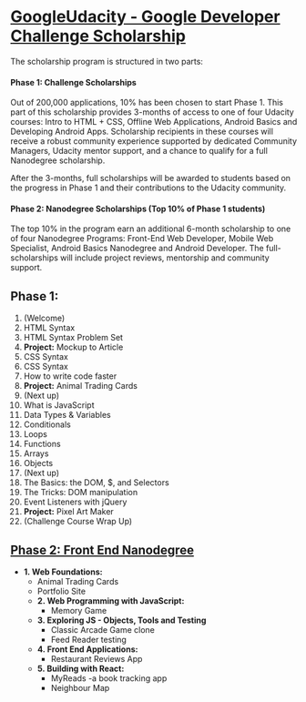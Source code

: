 # [GoogleUdacity - Google Developer Challenge Scholarship](https://www.udacity.com/google-scholarships)

The scholarship program is structured in two parts:  

#### Phase 1: Challenge Scholarships  

Out of 200,000 applications, 10% has been chosen to start Phase 1.
This part of this scholarship provides 3-months of access to one of four Udacity courses: Intro to HTML + CSS, Offline Web Applications, Android Basics and Developing Android Apps. Scholarship recipients in these courses will receive a robust community experience supported by dedicated Community Managers, Udacity mentor support, and a chance to qualify for a full Nanodegree scholarship.  

After the 3-months, full scholarships will be awarded to students based on the progress in Phase 1 and their contributions to the Udacity community.  

#### Phase 2: Nanodegree Scholarships (Top 10% of Phase 1 students)

The top 10% in the program earn an additional 6-month scholarship to one of four Nanodegree Programs: Front-End Web Developer, Mobile Web Specialist, Android Basics Nanodegree and Android Developer. The full-scholarships will include project reviews, mentorship and community support.

## Phase 1:
1. (Welcome)
2. HTML Syntax
3. HTML Syntax Problem Set
4. **Project:** Mockup to Article
5. CSS Syntax
6. CSS Syntax
7. How to write code faster
8. **Project:** Animal Trading Cards
9. (Next up)
10. What is JavaScript
11. Data Types & Variables
12. Conditionals
13. Loops
14. Functions
15. Arrays
16. Objects
17. (Next up)
18. The Basics: the DOM, $, and Selectors
19. The Tricks: DOM manipulation
20. Event Listeners with jQuery
21. **Project:** Pixel Art Maker
22. (Challenge Course Wrap Up)

## [Phase 2: Front End Nanodegree](https://eu.udacity.com/course/front-end-web-developer-nanodegree--nd001)
- **1.&nbsp;Web Foundations:**
     - Animal Trading Cards
     - Portfolio Site
  - **2.&nbsp;Web Programming with JavaScript:**
     - Memory Game
  - **3.&nbsp;Exploring JS - Objects, Tools and Testing**
     - Classic Arcade Game clone
     - Feed Reader testing
  - **4.&nbsp;Front End Applications:**
     - Restaurant Reviews App
  - **5.&nbsp;Building with React:**
     - MyReads -a book tracking app
     - Neighbour Map  
